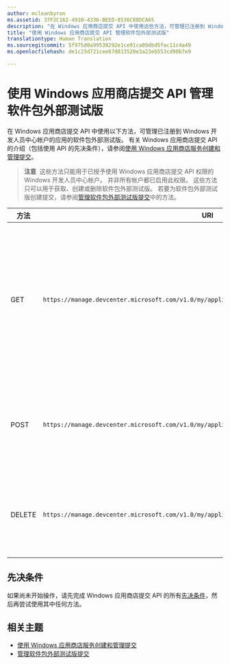 ```yaml
---
author: mcleanbyron
ms.assetid: 37F2C162-4910-4336-BEED-8536C88DCA65
description: "在 Windows 应用商店提交 API 中使用这些方法，可管理已注册到 Windows 开发人员中心帐户的应用的软件包外部测试版。"
title: "使用 Windows 应用商店提交 API 管理软件包外部测试版"
translationtype: Human Translation
ms.sourcegitcommit: 5f975d0a99539292e1ce91ca09dbd5fac11c4a49
ms.openlocfilehash: de1c23d721cee67d813520e3a23eb553cd90b7e9

---
```


# 使用 Windows 应用商店提交 API 管理软件包外部测试版




在 Windows 应用商店提交 API 中使用以下方法，可管理已注册到 Windows 开发人员中心帐户的应用的软件包外部测试版。 有关 Windows 应用商店提交 API 的介绍（包括使用 API 的先决条件），请参阅[使用 Windows 应用商店服务创建和管理提交](create-and-manage-submissions-using-windows-store-services.md)。

>**注意**  这些方法只能用于已授予使用 Windows 应用商店提交 API 权限的 Windows 开发人员中心帐户。 并非所有帐户都已启用此权限。 这些方法只可以用于获取、创建或删除软件包外部测试版。 若要为软件包外部测试版创建提交，请参阅[管理软件包外部测试版提交](manage-flight-submissions.md)中的方法。

| 方法        | URI    | 描述                                                                 |
|---------------|--------|-----------------------------------------------------------------------------|
| GET | ```https://manage.devcenter.microsoft.com/v1.0/my/applications/{applicationId}/flights/{flightId}``` | 获取已注册到 Windows 开发人员中心帐户的应用的软件包外部测试版的数据。 有关详细信息，请参阅[获取软件包外部测试版](get-a-flight.md)。 |
| POST | ```https://manage.devcenter.microsoft.com/v1.0/my/applications/{applicationId}/flights``` | 创建新的软件包外部测试版。 有关详细信息，请参阅[创建软件包外部测试版](create-a-flight.md)。|
| DELETE | ```https://manage.devcenter.microsoft.com/v1.0/my/applications/{applicationId}/flights/{flightId}``` | 删除软件包外部测试版。 有关详细信息，请参阅[删除软件包外部测试版](delete-a-flight.md)。 |


## 先决条件

如果尚未开始操作，请先完成 Windows 应用商店提交 API 的所有[先决条件](create-and-manage-submissions-using-windows-store-services.md#prerequisites)，然后再尝试使用其中任何方法。

## 相关主题

* [使用 Windows 应用商店服务创建和管理提交](create-and-manage-submissions-using-windows-store-services.md)
* [管理软件包外部测试版提交](manage-flight-submissions.md)



<!--HONumber=Aug16_HO5-->



